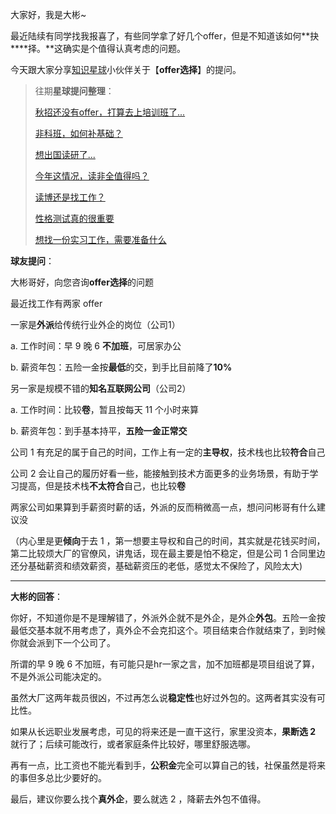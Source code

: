 大家好，我是大彬~

最近陆续有同学找我报喜了，有些同学拿了好几个offer，但是不知道该如何**抉****择。**这确实是个值得认真考虑的问题。

今天跟大家分享[知识星球](https://mp.weixin.qq.com/s?__biz=Mzg2OTY1NzY0MQ==&mid=2247495573&idx=1&sn=353036594c08354ce96631e34fc97082&chksm=ce9b12d3f9ec9bc531d8b2e590e2b8e61f73daf32a9e2e8fab89f1bc417b6309e14edbb05d85#rd)小伙伴关于【**offer选择**】的提问。

> 往期**星球提问整理**：
>
> [秋招还没有offer，打算去上培训班了...](https://mp.weixin.qq.com/s?__biz=Mzg2OTY1NzY0MQ==&mid=2247495475&idx=1&sn=c9604e8310e674ceed78228373ab21b6&chksm=ce9b1275f9ec9b633e27aaf0c83abba8a7d8c25c8a84b2bf031238d3d41aa1b8cc5af7d0e3fa#rd)
>
> [非科班，如何补基础？](https://mp.weixin.qq.com/s?__biz=Mzg2OTY1NzY0MQ==&mid=2247495380&idx=1&sn=b0555daa04aed83ea848d4b0b188dc18&chksm=ce9b1392f9ec9a84244572822a67c98fc7ac9d9f12124f779d7f98acf889f53c3db9f86c26b0#rd)
>
> [想出国读研了...](https://mp.weixin.qq.com/s?__biz=Mzg2OTY1NzY0MQ==&mid=2247495427&idx=1&sn=a481a4916494ed10cd9f633da55f6831&chksm=ce9b1245f9ec9b5332c02d8d98a6172dddea89e72405c537afe5a59cae2d367ae33d876a636d#rd)
>
> [今年这情况，读非全值得吗？](https://mp.weixin.qq.com/s?__biz=Mzg2OTY1NzY0MQ==&mid=2247495462&idx=1&sn=7418dca042d395df62efef8b9bd46474&chksm=ce9b1260f9ec9b764d0b6c66d95151a5b10cfe8ec9c84d945abc54912f8262fddf1bc24e01c2&token=1033350733&lang=zh_CN#rd)
>
> [读博还是找工作？](https://mp.weixin.qq.com/s?__biz=Mzg2OTY1NzY0MQ==&mid=2247495184&idx=1&sn=f22989dda1d725583f516d07682fc9bf&chksm=ce9b1356f9ec9a4061b70f38f6b76a5af4f079f93bed8269ee744f27f2f3cac6f7ecf98325a0&token=1194034453&lang=zh_CN#rd)
>
> [性格测试真的很重要](https://mp.weixin.qq.com/s?__biz=Mzg2OTY1NzY0MQ==&mid=2247494301&idx=1&sn=89c095a1feb8f29a0e87c4b7835280fc&chksm=ce9b17dbf9ec9ecde1720b74e83b4c862a31d60139662592ba8967cf291f4244e9b9bf9738e9&token=1194034453&lang=zh_CN#rd)
>
> [想找一份实习工作，需要准备什么](https://mp.weixin.qq.com/s?__biz=Mzg2OTY1NzY0MQ==&mid=2247495304&idx=1&sn=54163de5ee4da27373048dea6f41344a&chksm=ce9b13cef9ec9ad8b28635cfd2d22c723ae0731babbadb9456a35464a747d19fc6e20bebe448#rd)

**球友提问**：

大彬哥好，向您咨询**offer选择**的问题 

最近找工作有两家 offer 

一家是**外派**给传统行业外企的岗位（公司1）

a. 工作时间：早 9 晚 6 **不加班**，可居家办公 

b. 薪资年包：五险一金按**最低**的交，到手比目前降了**10%** 



另一家是规模不错的**知名互联网公司**（公司2）

a. 工作时间：比较**卷**，暂且按每天 11 个小时来算 

b. 薪资年包：到手基本持平，**五险一金正常交** 

公司 1 有充足的属于自己的时间，工作上有一定的**主导权**，技术栈也比较**符合**自己 

公司 2 会让自己的履历好看一些，能接触到技术方面更多的业务场景，有助于学习提高，但是技术栈**不太符合**自己，也比较**卷** 

两家公司如果算到手薪资时薪的话，外派的反而稍微高一点，想问问彬哥有什么建议没

（内心里是更**倾向**于去 1 ，第一想要主导权和自己的时间，其实就是花钱买时间，第二比较烦大厂的官僚风，讲鬼话，现在最主要是怕不稳定，但是公司 1 合同里边还分基础薪资和绩效薪资，基础薪资压的老低，感觉太不保险了，风险太大)

---

**大彬的回答**：

你好，不知道你是不是理解错了，外派外企就不是外企，是外企**外包**。五险一金按最低交基本就不用考虑了，真外企不会克扣这个。项目结束合作就结束了，到时候你就会派到下一个公司了。 

所谓的早 9 晚 6 不加班，有可能只是hr一家之言，加不加班都是项目组说了算，不是外派公司能决定的。

虽然大厂这两年裁员很凶，不过再怎么说**稳定性**也好过外包的。这两者其实没有可比性。 

如果从长远职业发展考虑，可见的将来还是一直干这行，家里没资本，**果断选 2** 就行了；后续可能改行，或者家庭条件比较好，哪里舒服选哪。 

再有一点，比工资也不能光看到手，**公积金**完全可以算自己的钱，社保虽然是将来的事但多总比少要好的。 

最后，建议你要么找个**真外企**，要么就选 2 ，降薪去外包不值得。





